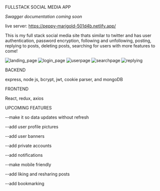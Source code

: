 FULLSTACK SOCIAL MEDIA APP

*Swagger documentation coming soon*

live server: https://peppy-marigold-501d4b.netlify.app/



This is my full stack social media site thats similar to twitter and has user authentication, password encryption, following and unfollowing, posting, replying to posts, deleting posts, searching for users with more features to come! 


![landing_page](https://user-images.githubusercontent.com/94828874/160918393-263925a4-5420-4442-8e12-8d6d5a3a0ed8.png)
![login_page](https://user-images.githubusercontent.com/94828874/160918282-7de1edab-d6d1-4476-bb9a-aabe9653bbbb.png)
![userpage](https://user-images.githubusercontent.com/94828874/159988626-acd051c1-4d84-44aa-8d62-ca916cb189a1.png)
![searchpage](https://user-images.githubusercontent.com/94828874/159988718-a11b08eb-73dd-4d36-b01f-e495758b58f6.png)
![replying](https://user-images.githubusercontent.com/94828874/159988735-db2f40db-ac58-4a0c-b9b6-56ea035ab62d.png)


BACKEND

express, node js, bcrypt, jwt,  cookie parser, and mongoDB 

FRONTEND

React, 
redux, axios 

UPCOMING FEATURES

--make it so data updates without refresh

--add user profile pictures 

--add user banners

--add private accounts

--add notifications 

--make mobile friendly

--add liking and resharing posts

--add bookmarking

